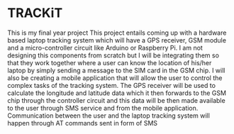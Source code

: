 # TRACKiT
This is my final year project This project entails coming up with a hardware based laptop tracking system which will have a GPS receiver, 
GSM module and a micro-controller circuit like Arduino or Raspberry Pi. I am not designing this components from scratch but I will be 
integrating them so that they work together where a user can know the location of his/her laptop by simply sending a message to the 
SIM card in the GSM chip. I will also be creating a mobile application that will allow the user to control the complex tasks of the 
tracking system. The GPS receiver will be used to calculate the longitude and latitude data which it then forwards to the GSM chip 
through the controller circuit and this data will be then made available to the user through SMS service and from the mobile application.
Communication between the user and the laptop tracking system will happen through AT commands sent in form of SMS
